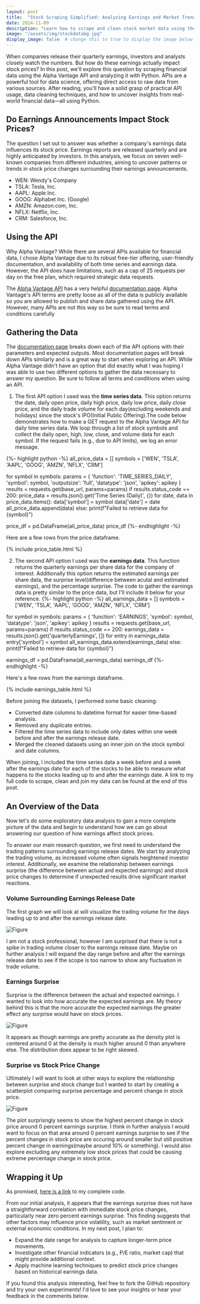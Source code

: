 ```yaml
---
layout: post
title:  "Stock Scraping Simplified: Analyzing Earnings and Market Trends with Alpha Vantage API"
date: 2024-11-09
description: "Learn how to scrape and clean stock market data using the Alpha Vantage API in Python. This hands-on guide for data science students explores the impact of earnings reports on stock prices, covering API data retrieval, preprocessing, and EDA."  
image: "/assets/img/stockdatabg.jpg"
display_image: false  # change this to true to display the image below the banner 
---
```

<p class="intro"><span class="dropcap">W</span>hen companies release their quarterly earnings, investors and analysts closely watch the numbers. But how do these earnings actually impact stock prices?  In this post, we'll explore this question by scraping financial data using the Alpha Vantage API and analyzing it with Python. APIs are a powerful tool for data science, offering direct access to raw data from various sources. After reading, you'll have a solid grasp of practical API usage, data cleaning techniques, and how to uncover insights from real-world financial data—all using Python.</p>

## Do Earnings Announcements Impact Stock Prices?
The question I set out to answer was whether a company's earnings data influences its stock price. Earnings reports are released quarterly and are highly anticipated by investors. In this analysis, we focus on seven well-known companies from different industries, aiming to uncover patterns or trends in stock price changes surrounding their earnings announcements.
* WEN: Wendy's Company
* TSLA: Tesla, Inc.
* AAPL: Apple Inc.
* GOOG: Alphabet Inc. (Google)
* AMZN: Amazon.com, Inc.
* NFLX: Netflix, Inc.
* CRM: Salesforce, Inc.

## Using the API
Why Alpha Vantage?
While there are several APIs available for financial data, I chose Alpha Vantage due to its robust free-tier offering, user-friendly documentation, and availability of both time series and earnings data. However, the API does have limitations, such as a cap of 25 requests per day on the free plan, which required strategic data requests.

The [Alpha Vantage API](https://www.alphavantage.co/) has a very helpful [documentation page](https://www.alphavantage.co/documentation). Alpha Vantage's API terms are pretty loose as all of the data is publicly available so you are allowed to publish and share data gathered using the API. However, many APIs are not this way so be sure to read terms and conditions carefully

## Gathering the Data
The [documentation page](https://www.alphavantage.co/documentation) breaks down each of the API options with their parameters and expected outputs. Most documentation pages will break down APIs similarly and is a great way to start when exploring an API. While Alpha Vantage didn't have an option that did exactly what I was hoping I was able to use two different options to gather the data necessary to answer my question. Be sure to follow all terms and conditions when using an API. 

1. The first API option I used was the **time series data**. This option returns the date, daily open price, daily high price, daily low price, daily close price, and the daily trade volume for each day(excluding weekends and holidays) since the stock's IPO(Initial Public Offering).The code below demonstrates how to make a GET request to the Alpha Vantage API for daily time series data. We loop through a list of stock symbols and collect the daily open, high, low, close, and volume data for each symbol. If the request fails (e.g., due to API limits), we log an error message.

{%- highlight python -%}
all_price_data = []
symbols = ['WEN', 'TSLA', 'AAPL', 'GOOG', 'AMZN', 'NFLX', 'CRM']

for symbol in symbols:
    params = {
        'function': 'TIME_SERIES_DAILY',
        'symbol': symbol,
        'outputsize': 'full',
        'datatype': 'json',
        'apikey': apikey
    }
    results = requests.get(base_url, params=params)
    if results.status_code == 200:
        price_data = results.json().get('Time Series (Daily)', {})
        for date, data in price_data.items():
            data['symbol'] = symbol
            data['date'] = date
            all_price_data.append(data)
    else:
        print(f"Failed to retrieve data for {symbol}")

price_df = pd.DataFrame(all_price_data)
price_df
{%- endhighlight -%}

Here are a few rows from the price dataframe.

{% include price_table.html %}

2. The second API option I used was the **earnings data**. This function returns the quarterly earnings per share data for the company of interest. Additionally this option returns the estimated earnings per share data, the surprise level(difference between acutal and estimated earnings), and the percentage surprise. The code to gather the earnings data is pretty similar to the price data, but I'll include it below for your reference.
{%- highlight python -%}
all_earnings_data = []
symbols = ['WEN', 'TSLA', 'AAPL', 'GOOG', 'AMZN', 'NFLX', 'CRM']

for symbol in symbols:
    params = {
        'function': 'EARNINGS',
        'symbol': symbol,
        'datatype': 'json',
        'apikey': apikey
    }
    results = requests.get(base_url, params=params)
    if results.status_code == 200:
        earnings_data = results.json().get('quarterlyEarnings', [])
        for entry in earnings_data:
            entry['symbol'] = symbol
        all_earnings_data.extend(earnings_data)
    else:
        print(f"Failed to retrieve data for {symbol}")

earnings_df = pd.DataFrame(all_earnings_data)
earnings_df
{%- endhighlight -%}

Here's a few rows from the earnings dataframe.

{% include earnings_table.html %}

<p>Before joining the datasets, I performed some basic cleaning:

* Converted date columns to datetime format for easier time-based analysis.
* Removed any duplicate entries.
* Filtered the time series data to include only dates within one week before and after the earnings release date.
* Merged the cleaned datasets using an inner join on the stock symbol and date columns.

When joining, I included the time series data a week before and a week after the earnings date for each of the stocks to be able to measure what happens to the stocks leading up to and after the earnings date. A link to my full code to scrape, clean and join my data can be found at the end of this post.</p>

## An Overview of the Data
Now let's do some exploratory data analysis to gain a more complete picture of the data and begin to understand how we can go about answering our question of how earnings affect stock prices. 

To answer our main research question, we first need to understand the trading patterns surrounding earnings release dates. We start by analyzing the trading volume, as increased volume often signals heightened investor interest. Additionally, we examine the relationship between earnings surprise (the difference between actual and expected earnings) and stock price changes to determine if unexpected results drive significant market reactions.

### Volume Surrounding Earnings Release Date
<p>The first graph we will look at will visualize the trading volume for the days leading up to and after the earnings release date.</p>

![Figure]({{site.url}}/{{site.baseurl}}/assets/img/volume.png)

I am not a stock professional, however I am surprised that there is not a spike in trading volume closer to the earnings release date. Maybe on further analysis I will expand the day range before and after the earnings release date to see if the scope is too narrow to show any fluctuation in trade volume.

### Earnings Surprise
Surprise is the difference between the actual and expected earnings. I wanted to look into how accurate the expected earnings are. My theory behind this is that the more accurate the expected earnings the greater effect any surprise would have on stock prices.

![Figure]({{site.url}}/{{site.baseurl}}/assets/img/surprisePercentageDensity.png)

It appears as though earnings are pretty accurate as the density plot is centered around 0 at the density is much higher around 0 than anywhere else. The distribution does appear to be right skewed.

### Surprise vs Stock Price Change
Ultimately I will want to look at other ways to explore the relationship between surprise and stock change but I wanted to start by creating a scatterplot comparing surprise percentage and percent change in stock price. 

![Figure]({{site.url}}/{{site.baseurl}}/assets/img/earningsvspricechange.png)

The plot surprisngly seems to show the highest percent change in stock price around 0 percent earnings surprise. I think in further analysis I would want to focus on that area around 0 percent earnings surprise to see if the percent changes in stock price are occuring around smaller but still positive percent change in earnings(maybe around 10% or something). I would also explore excluding any extremely low stock prices that could be causing extreme percentage change in stock price.

## Wrapping it Up
As promised, [here is a link](https://github.com/skolten27/StockScrapingSimplified) to my complete code. 

From our initial analysis, it appears that the earnings surprise does not have a straightforward correlation with immediate stock price changes, particularly near zero percent earnings surprise. This finding suggests that other factors may influence price volatility, such as market sentiment or external economic conditions. In my next post, I plan to:

* Expand the date range for analysis to capture longer-term price movements.
* Investigate other financial indicators (e.g., P/E ratio, market cap) that might provide additional context.
* Apply machine learning techniques to predict stock price changes based on historical earnings data.

If you found this analysis interesting, feel free to fork the GitHub repository and try your own experiments! I'd love to see your insights or hear your feedback in the comments below.